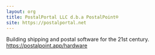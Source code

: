 ```yaml
---
layout: org
title: PostalPortal LLC d.b.a PostalPoint®
site: https://postalportal.net
---
```

Building shipping and postal software for the 21st century.  https://postalpoint.app/hardware
